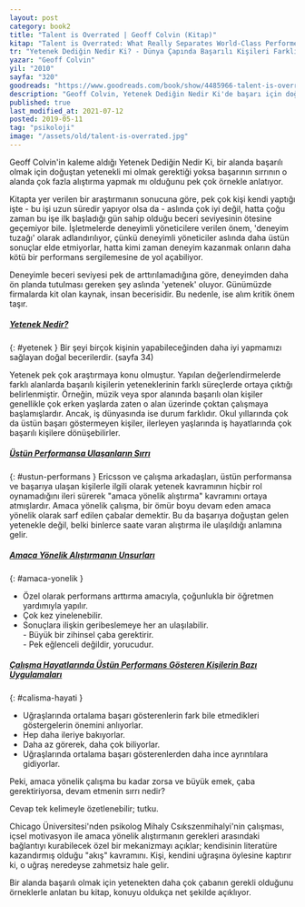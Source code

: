 ```yaml
---
layout: post  
category: book2  
title: "Talent is Overrated | Geoff Colvin (Kitap)"  
kitap: "Talent is Overrated: What Really Separates World-Class Performers from Everybody Else"  
tr: "Yetenek Dediğin Nedir Ki? - Dünya Çapında Başarılı Kişileri Farklı Kılan Ne?"  
yazar: "Geoff Colvin"  
yil: "2010"  
sayfa: "320"  
goodreads: "https://www.goodreads.com/book/show/4485966-talent-is-overrated"
description: "Geoff Colvin, Yetenek Dediğin Nedir Ki'de başarı için doğuştan gelen yeteneğin mi yoksa çok fazla alıştırma yapmanın mı gerekli olduğunu tartışıyor."
published: true
last_modified_at: 2021-07-12
posted: 2019-05-11
tag: "psikoloji"
image: "/assets/old/talent-is-overrated.jpg"
---
```


Geoff Colvin'in kaleme aldığı Yetenek Dediğin Nedir Ki, bir alanda başarılı olmak için doğuştan yetenekli mi olmak gerektiği yoksa başarının sırrının o alanda çok fazla alıştırma yapmak mı olduğunu pek çok örnekle anlatıyor.  
  
Kitapta yer verilen bir araştırmanın sonucuna göre, pek çok kişi kendi yaptığı işte - bu işi uzun süredir yapıyor olsa da - aslında çok iyi değil, hatta çoğu zaman bu işe ilk başladığı gün sahip olduğu beceri seviyesinin ötesine geçemiyor bile. İşletmelerde deneyimli yöneticilere verilen önem, 'deneyim tuzağı' olarak adlandırılıyor, çünkü deneyimli yöneticiler aslında daha üstün sonuçlar elde etmiyorlar, hatta kimi zaman deneyim kazanmak onların daha kötü bir performans sergilemesine de yol açabiliyor.    

Deneyimle beceri seviyesi pek de arttırılamadığına göre, deneyimden daha ön planda tutulması gereken şey aslında 'yetenek' oluyor. Günümüzde firmalarda kit olan kaynak, insan becerisidir. Bu nedenle, ise alım kritik önem taşır.

##### [Yetenek Nedir?](#yetenek)
{: #yetenek }
Bir şeyi birçok kişinin yapabileceğinden daha iyi yapmamızı sağlayan doğal becerilerdir. (sayfa 34)  
  
Yetenek pek çok araştırmaya konu olmuştur. Yapılan değerlendirmelerde farklı alanlarda başarılı kişilerin yeteneklerinin farklı süreçlerde ortaya çıktığı belirlenmiştir. Örneğin, müzik veya spor alanında başarılı olan kişiler genellikle çok erken yaşlarda zaten o alan üzerinde çoktan çalışmaya başlamışlardır. Ancak, iş dünyasında ise durum farklıdır. Okul yıllarında çok da üstün başarı göstermeyen kişiler, ilerleyen yaşlarında iş hayatlarında çok başarılı kişilere dönüşebilirler.  
  
##### [Üstün Performansa Ulaşanların Sırrı](#ustun-performans)  
{: #ustun-performans }
Ericsson ve çalışma arkadaşları, üstün performansa ve başarıya ulaşan kişilerle ilgili olarak yetenek kavramının hiçbir rol oynamadığını ileri sürerek "amaca yönelik alıştırma" kavramını ortaya atmışlardır. Amaca yönelik çalışma, bir ömür boyu devam eden amaca yönelik olarak sarf edilen çabalar demektir. Bu da başarıya doğuştan gelen yetenekle değil, belki binlerce saate varan alıştırma ile ulaşıldığı anlamına gelir.  
  
##### [Amaca Yönelik Alıştırmanın Unsurları](#amaca-yonelik)  
{: #amaca-yonelik }
- Özel olarak performans arttırma amacıyla, çoğunlukla bir öğretmen yardımıyla yapılır.  
- Çok kez yinelenebilir.  
- Sonuçlara ilişkin geribeslemeye her an ulaşılabilir.  
- Büyük bir zihinsel çaba gerektirir.  
- Pek eğlenceli değildir, yorucudur.

##### [Çalışma Hayatlarında Üstün Performans Gösteren Kişilerin Bazı Uygulamaları](#calisma-hayati)
{: #calisma-hayati }
- Uğraşlarında ortalama başarı gösterenlerin fark bile etmedikleri göstergelerin önemini anlıyorlar.
- Hep daha ileriye bakıyorlar.
- Daha az görerek, daha çok biliyorlar.
- Uğraşlarında ortalama başarı gösterenlerden daha ince ayrıntılara gidiyorlar.

Peki, amaca yönelik çalışma bu kadar zorsa ve büyük emek, çaba gerektiriyorsa, devam etmenin sırrı nedir?

Cevap tek kelimeyle özetlenebilir; tutku.

Chicago Üniversitesi'nden psikolog Mihaly Csıkszenmihalyi'nin çalışması, içsel motivasyon ile amaca yönelik alıştırmanın gerekleri arasındaki bağlantıyı kurabilecek özel bir mekanizmayı açıklar; kendisinin literatüre kazandırmış olduğu "akış" kavramını. Kişi, kendini uğraşına öylesine kaptırır ki, o uğraş neredeyse zahmetsiz hale gelir. 

Bir alanda başarılı olmak için yetenekten daha çok çabanın gerekli olduğunu örneklerle anlatan bu kitap, konuyu oldukça net şekilde açıklıyor.
